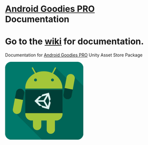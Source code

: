 # [Android Goodies PRO](https://www.assetstore.unity3d.com/#!/content/67473) Documentation

# Go to the [wiki](https://github.com/TarasOsiris/android-goodies-docs-PRO/wiki) for documentation.

Documentation for [Android Goodies PRO](https://www.assetstore.unity3d.com/#!/content/67473) Unity Asset Store Package

<img src="https://raw.githubusercontent.com/TarasOsiris/android-goodies-docs/master/images/logo.png" width="256" height="256">
